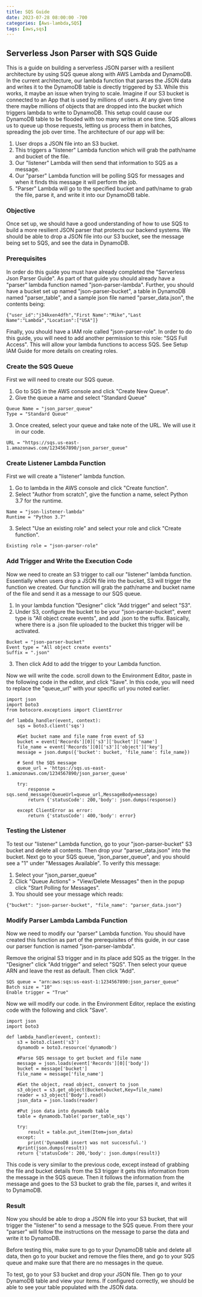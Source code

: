 ```yaml
---
title: SQS Guide
date: 2023-07-28 08:00:00 -700
categories: [Aws-lambda,SQS]
tags: [aws,sqs]
---
```


## Serverless Json Parser with SQS Guide
This is a guide on building a serverless JSON parser with a resilient architecture by using SQS queue along with AWS Lambda and DynamoDB. In the current architecture, our lambda function that parses the JSON data and writes it to the DynamoDB table is directly triggered by S3. While this works, it maybe an issue when trying to scale. Imagine if our S3 bucket is connected to an App that is used by millions of users. At any given time there maybe millions of objects that are dropped into the bucket which triggers lambda to write to DynamoDB. This setup could cause our DynamoDB table to be flooded with too many writes at one time. SQS allows us to queue up those requests, letting us process them in batches, spreading the job over time. The architecture of our app will be:
1. User drops a JSON file into an S3 bucket.
2. This triggers a "listener" Lambda function which will grab the path/name and bucket of the file.
3. Our "listener" Lambda will then send that information to SQS as a message.
4. Our "parser" Lambda function will be polling SQS for messages and when it finds this message it will perform the job.
5. "Parser" Lambda will go to the specified bucket and path/name to grab the file, parse it, and write it into our DynamoDB table.

### Objective
Once set up, we should have a good understanding of how to use SQS to build a more resilient JSON parser that protects our backend systems. We should be able to drop a JSON file into our S3 bucket, see the message being set to SQS, and see the data in DynamoDB.

### Prerequisites
In order do this guide you must have already completed the "Serverless Json Parser Guide". As part of that guide you should already have a "parser" lambda function named "json-parser-lambda". Further, you should have a bucket set up named "json-parser-bucket", a table in DynamoDB named "parser_table", and a sample json file named "parser_data.json", the contents being:
```
{"user_id":"j34kxen4dfh","First Name":"Mike","Last Name":"Lambda","Location":["USA"]}
```
Finally, you should have a IAM role called "json-parser-role". In order to do this guide, you will need to add another permission to this role: "SQS Full Access". This will allow your lambda functions to access SQS. See Setup IAM Guide for more details on creating roles.

### Create the SQS Queue
First we will need to create our SQS queue.
1. Go to SQS in the AWS console and click "Create New Queue".
2. Give the queue a name and select "Standard Queue"
```
Queue Name = "json_parser_queue"
Type = "Standard Queue"
```
3. Once created, select your queue and take note of the URL. We will use it in our code.
```
URL = "https://sqs.us-east-1.amazonaws.com/1234567890/json_parser_queue"
```

### Create Listener Lambda Function
First we will create a "listener" lambda function.
1. Go to lambda in the AWS console and click "Create function".
2. Select "Author from scratch", give the function a name, select Python 3.7 for the runtime.
```
Name = "json-listener-lambda"
Runtime = "Python 3.7"
```
3. Select "Use an existing role" and select your role and click "Create function".
```
Existing role = "json-parser-role"
```

### Add Trigger and Write the Execution Code
Now we need to create an S3 trigger to call our "listener" lambda function. Essentially when users drop a JSON file into the bucket, S3 will trigger the function we created. Our function will grab the path/name and bucket name of the file and send it as a message to our SQS queue.
1. In your lambda function "Designer" click "Add trigger" and select "S3".
2. Under S3, configure the bucket to be your "json-parser-bucket", event type is "All object create events", and add .json to the suffix. Basically, where there is a .json file uploaded to the bucket this trigger will be activated.
```
Bucket = "json-parser-bucket"
Event type = "All object create events"
Suffix = ".json"
```
3. Then click Add to add the trigger to your Lambda function.

Now we will write the code. scroll down to the Environment Editor, paste in the following code in the editor, and click "Save". In this code, you will need to replace the "queue_url" with your specific url you noted earlier.
```
import json
import boto3
from botocore.exceptions import ClientError

def lambda_handler(event, context):
	sqs = boto3.client('sqs')

	#Get bucket name and file name from event of S3
	bucket = event['Records'][0]['s3']['bucket']['name']
	file_name = event['Records'][0]['s3']['object']['key']
	message = json.dumps({'bucket': bucket, 'file_name': file_name})

	# Send the SQS message
	queue_url = 'https://sqs.us-east-1.amazonaws.com/1234567890/json_parser_queue'

	try:
		response = sqs.send_message(QueueUrl=queue_url,MessageBody=message)
		return {'statusCode': 200,'body': json.dumps(response)}

	except ClientError as error:
		return {'statusCode': 400,'body': error}
```

### Testing the Listener
To test our "listener" Lambda function, go to your "json-parser-bucket" S3 bucket and delete all contents. Then drop your "parser_data.json" into the bucket. Next go to your SQS queue, "json_parser_queue", and you should see a "1" under "Messages Available". To verify this message:
1. Select your "json_parser_queue"
2. Click "Queue Actions" > "View/Delete Messages" then in the popup click "Start Polling for Messages".
3. You should see your message which reads:
```
{"bucket": "json-parser-bucket", "file_name": "parser_data.json"}
```

### Modify Parser Lambda Lambda Function
Now we need to modify our "parser" Lambda function. You should have created this function as part of the prerequisites of this guide, in our case our parser function is named "json-parser-lambda".

Remove the original S3 trigger and in its place add SQS as the trigger. In the "Designer" click "Add trigger" and select "SQS". Then select your queue ARN and leave the rest as default. Then click "Add".
```
SQS queue = "arn:aws:sqs:us-east-1:1234567890:json_parser_queue"
Batch size = "10"
Enable trigger = "True"
```

Now we will modify our code. in the Environment Editor, replace the existing code with the following and click "Save".
```
import json
import boto3

def lambda_handler(event, context):
	s3 = boto3.client('s3')
	dynamodb = boto3.resource('dynamodb')

	#Parse SQS message to get bucket and file name
	message = json.loads(event['Records'][0]['body'])
	bucket = message['bucket']
	file_name = message['file_name']

	#Get the object, read object, convert to json
	s3_object = s3.get_object(Bucket=bucket,Key=file_name)
	reader = s3_object['Body'].read()
	json_data = json.loads(reader)

	#Put json data into dynamodb table
	table = dynamodb.Table('parser_table_sqs')

	try:
		result = table.put_item(Item=json_data)
	except:
		print('DynamoDB insert was not successful.')
	#print(json.dumps(result))
	return {'statusCode': 200,'body': json.dumps(result)}
```

This code is very similar to the previous code, except instead of grabbing the file and bucket details from the S3 trigger it gets this information from the message in the SQS queue. Then it follows the information from the message and goes to the S3 bucket to grab the file, parses it, and writes it to DynamoDB.

### Result
Now you should be able to drop a JSON file into your S3 bucket, that will trigger the "listener" to send a message to the SQS queue. From there your "parser" will follow the instructions on the message to parse the data and write it to DynamoDB.

Before testing this, make sure to go to your DynamoDB table and delete all data, then go to your bucket and remove the files there, and go to your SQS queue and make sure that there are no messages in the queue.

To test, go to your S3 bucket and drop your JSON file. Then go to your DynamoDB table and view your items. If configured correctly, we should be able to see your table populated with the JSON data.
